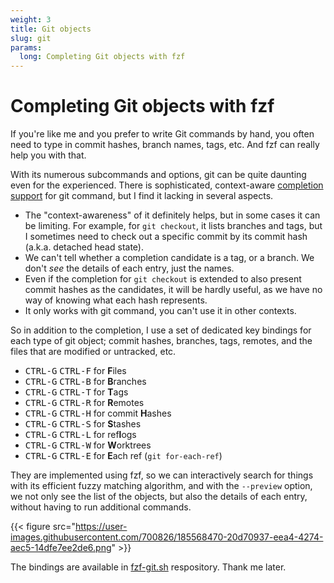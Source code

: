 ```yaml
---
weight: 3
title: Git objects
slug: git
params:
  long: Completing Git objects with fzf
---
```


# Completing Git objects with fzf

If you're like me and you prefer to write Git commands by hand, you often need
to type in commit hashes, branch names, tags, etc. And fzf can really
help you with that.

With its numerous subcommands and options, git can be quite daunting even for
the experienced. There is sophisticated, context-aware [completion
support][git-completion] for git command, but I find it lacking in several
aspects.

[git-completion]: https://github.com/git/git/tree/master/contrib/completion

- The "context-awareness" of it definitely helps, but in some cases it can be
  limiting. For example, for `git checkout`, it lists branches and tags, but
  I sometimes need to check out a specific commit by its commit hash (a.k.a.
  detached head state).
- We can't tell whether a completion candidate is a tag, or a branch. We don't
  *see* the details of each entry, just the names.
- Even if the completion for `git checkout` is extended to also present commit
  hashes as the candidates, it will be hardly useful, as we have no way of
  knowing what each hash represents.
- It only works with git command, you can't use it in other contexts.

So in addition to the completion, I use a set of dedicated key bindings for
each type of git object; commit hashes, branches, tags, remotes, and the files
that are modified or untracked, etc.

* <kbd>CTRL-G</kbd> <kbd>CTRL-F</kbd> for **F**iles
* <kbd>CTRL-G</kbd> <kbd>CTRL-B</kbd> for **B**ranches
* <kbd>CTRL-G</kbd> <kbd>CTRL-T</kbd> for **T**ags
* <kbd>CTRL-G</kbd> <kbd>CTRL-R</kbd> for **R**emotes
* <kbd>CTRL-G</kbd> <kbd>CTRL-H</kbd> for commit **H**ashes
* <kbd>CTRL-G</kbd> <kbd>CTRL-S</kbd> for **S**tashes
* <kbd>CTRL-G</kbd> <kbd>CTRL-L</kbd> for ref**l**ogs
* <kbd>CTRL-G</kbd> <kbd>CTRL-W</kbd> for **W**orktrees
* <kbd>CTRL-G</kbd> <kbd>CTRL-E</kbd> for **E**ach ref (`git for-each-ref`)

They are implemented using fzf, so we can interactively search for things with
its efficient fuzzy matching algorithm, and with the `--preview` option, we
not only see the list of the objects, but also the details of each entry,
without having to run additional commands.

{{< figure
src="https://user-images.githubusercontent.com/700826/185568470-20d70937-eea4-4274-aec5-14dfe7ee2de6.png" >}}

The bindings are available in
[fzf-git.sh](https://github.com/junegunn/fzf-git.sh) respository. Thank me
later.
